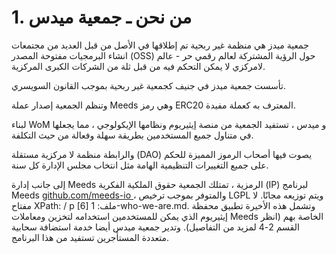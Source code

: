 
# 1. من نحن ـ جمعية ميدس

جمعية ميدز هي منظمة غير ربحية تم إطلاقها في الأصل من قبل العديد من مجتمعات انشاء البرمجيات مفتوحة المصدر (OSS) حول الرؤية المشتركة لعالم رقمي حر - عالم لامركزي لا يمكن التحكم فيه من قبل ثلة من الشركات الكبرى المركزية.

تأسست جمعية ميدز في جنيف كجمعية غير ربحية بموجب القانون السويسري.

وتنظم الجمعية إصدار عملة Meeds وهي رمز ERC20 المعترف به كعملة مفيدة.

لبناء WoM و ميدس ، تستفيد الجمعية من منصة إيثيريوم ونظامها الإيكولوجي ، مما يجعلها في متناول جميع المستخدمين بطريقة سهلة وفعالة من حيث التكلفة.

والرابطة منظمة لا مركزية مستقلة (DAO) يصوت فيها أصحاب الرموز المميزة للحكم على جميع التغييرات التنظيمية الهامة مثل انتخاب مجلس الإدارة كل سنة.

إلى جانب إدارة Meeds الرمزية ، تمتلك الجمعية حقوق الملكية الفكرية (IP) لبرنامج Meeds [ github.com/meeds-io ](https://github.com/meeds-io) ، والمتوفر بموجب ترخيص LGPL ويتم توزيعه مجانًا. لا مفتاح XPath: / p [6] ملف: 1-who-we-are.md. وتشمل هذه الأخيرة تطبيق محفظة إيثيريوم الذي يمكن للمستخدمين استخدامه لتخزين ومعاملات Meeds الخاصة بهم (انظر القسم 2-4 لمزيد من التفاصيل). وتدير جمعية ميدس أيضا خدمة استضافة سحابية متعددة المستأجرين تستفيد من هذا البرنامج.
